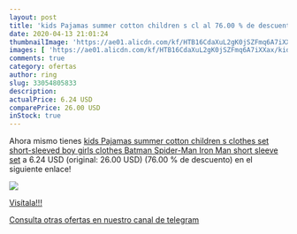```yaml
---
layout: post
title: 'kids Pajamas summer cotton children s cl al 76.00 % de descuento'
date: 2020-04-13 21:01:24
thumbnailImage: 'https://ae01.alicdn.com/kf/HTB16CdaXuL2gK0jSZFmq6A7iXXax/kids-Pajamas-summer-cotton-children-s-clothes-set-short-sleeved-boy-girls-clothes-Batman-Spider-Man.jpg_350x350._SL200_.jpg'
images: [ 'https://ae01.alicdn.com/kf/HTB16CdaXuL2gK0jSZFmq6A7iXXax/kids-Pajamas-summer-cotton-children-s-clothes-set-short-sleeved-boy-girls-clothes-Batman-Spider-Man.jpg_350x350._SL200_.jpg' ]
comments: true
category: ofertas
author: ring
slug: 33054805833
description:
actualPrice: 6.24 USD
comparePrice: 26.00 USD
inStock: true
---
```


Ahora mismo tienes [kids Pajamas summer cotton children s clothes set short-sleeved boy  girls clothes Batman Spider-Man Iron Man short sleeve set](https://www.amazon.com/dp/33054805833/?tag=redken08-20) a 6.24 USD (original: 26.00 USD) (76.00 %  de descuento) en el siguiente enlace!

[![](https://ae01.alicdn.com/kf/HTB16CdaXuL2gK0jSZFmq6A7iXXax/kids-Pajamas-summer-cotton-children-s-clothes-set-short-sleeved-boy-girls-clothes-Batman-Spider-Man.jpg_350x350._SL200_.jpg)](https://www.amazon.com/dp/33054805833/?tag=redken08-20)

[Visítala!!!](https://www.amazon.com/dp/33054805833/?tag=redken08-20)

[Consulta otras ofertas en nuestro canal de telegram](https://t.me/s/ofertas25)
